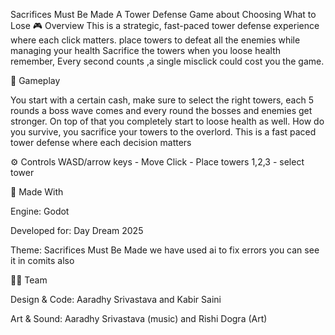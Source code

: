 Sacrifices Must Be Made
A Tower Defense Game about Choosing What to Lose
🎮 Overview
This is a strategic, fast-paced tower defense experience where each click matters.
place towers to defeat all the enemies while managing your health
Sacrifice the towers when you loose health
remember,
Every second counts ,a single misclick could cost you the game.

🧩 Gameplay

You start with a certain cash, make sure to select the right towers, each 5 rounds a boss wave comes and every round the bosses and enemies get stronger. On top of that you completely start to loose health as well.
How do you survive, you sacrifice your towers to the overlord.
This is a fast paced tower defense where each decision matters

⚙️ Controls
WASD/arrow keys - Move
Click - Place towers
1,2,3 - select tower

🔧 Made With

Engine: Godot

Developed for: Day Dream 2025

Theme: Sacrifices Must Be Made
we have used ai to fix errors you can see it in comits also



🧑‍💻 Team

Design & Code: Aaradhy Srivastava and Kabir Saini

Art & Sound: Aaradhy Srivastava (music) and Rishi Dogra (Art)
